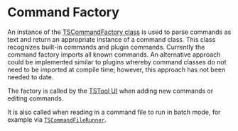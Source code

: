 # Command Factory #

An instance of the [TSCommandFactory class](https://github.com/OpenCDSS/cdss-lib-processor-ts-java/blob/master/src/rti/tscommandprocessor/core/TSCommandFactory.java)
is used to parse commands as text and return an appropriate instance of a command class.
This class recognizes built-in commands and plugin commands.
Currently the command factory imports all known commands.
An alternative approach could be implemented similar to plugins whereby
command classes do not need to be imported at compile time;
however, this approach has not been needed to date.

The factory is called by the [TSTool UI](../ui/ui.md) when adding new commands or editing commands.

It is also called when reading in a command file to run in batch mode,
for example via [`TSCommandFileRunner`](https://github.com/OpenCDSS/cdss-lib-processor-ts-java/blob/master/src/rti/tscommandprocessor/core/TSCommandFileRunner.java).
